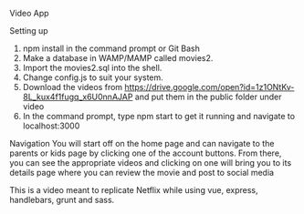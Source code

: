 Video App

Setting up
1. npm install in the command prompt or Git Bash
2. Make a database in WAMP/MAMP called movies2.
3. Import the movies2.sql into the shell.
4. Change config.js to suit your system.
5. Download the videos from https://drive.google.com/open?id=1z1ONtKv-8L_kux4f1fugq_x6U0nnAJAP and put them in the public folder under video
6. In the command prompt, type npm start to get it running and navigate to localhost:3000

Navigation
You will start off on the home page and can navigate to the parents or kids page by clicking one of the account buttons. From there, you can see the appropriate videos and clicking on one will bring you to its details page where you can review the movie and post to social media

This is a video meant to replicate Netflix while using vue, express, handlebars, grunt and sass.